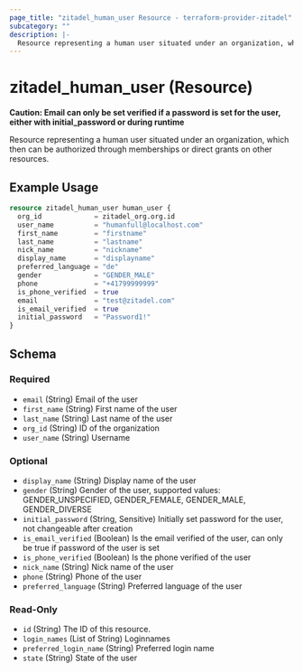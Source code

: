 ```yaml
---
page_title: "zitadel_human_user Resource - terraform-provider-zitadel"
subcategory: ""
description: |-
  Resource representing a human user situated under an organization, which then can be authorized through memberships or direct grants on other resources.
---
```


# zitadel_human_user (Resource)

**Caution: Email can only be set verified if a password is set for the user, either with initial_password or during runtime**

Resource representing a human user situated under an organization, which then can be authorized through memberships or direct grants on other resources.

## Example Usage

```terraform
resource zitadel_human_user human_user {
  org_id             = zitadel_org.org.id
  user_name          = "humanfull@localhost.com"
  first_name         = "firstname"
  last_name          = "lastname"
  nick_name          = "nickname"
  display_name       = "displayname"
  preferred_language = "de"
  gender             = "GENDER_MALE"
  phone              = "+41799999999"
  is_phone_verified  = true
  email              = "test@zitadel.com"
  is_email_verified  = true
  initial_password   = "Password1!"
}
```

<!-- schema generated by tfplugindocs -->
## Schema

### Required

- `email` (String) Email of the user
- `first_name` (String) First name of the user
- `last_name` (String) Last name of the user
- `org_id` (String) ID of the organization
- `user_name` (String) Username

### Optional

- `display_name` (String) Display name of the user
- `gender` (String) Gender of the user, supported values: GENDER_UNSPECIFIED, GENDER_FEMALE, GENDER_MALE, GENDER_DIVERSE
- `initial_password` (String, Sensitive) Initially set password for the user, not changeable after creation
- `is_email_verified` (Boolean) Is the email verified of the user, can only be true if password of the user is set
- `is_phone_verified` (Boolean) Is the phone verified of the user
- `nick_name` (String) Nick name of the user
- `phone` (String) Phone of the user
- `preferred_language` (String) Preferred language of the user

### Read-Only

- `id` (String) The ID of this resource.
- `login_names` (List of String) Loginnames
- `preferred_login_name` (String) Preferred login name
- `state` (String) State of the user